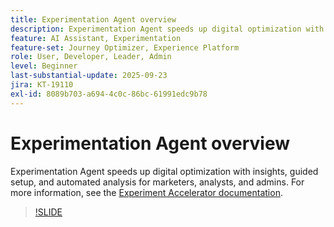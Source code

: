 ```yaml
---
title: Experimentation Agent overview
description: Experimentation Agent speeds up digital optimization with insights, guided setup, and automated analysis for marketers, analysts, and admins.
feature: AI Assistant, Experimentation
feature-set: Journey Optimizer, Experience Platform
role: User, Developer, Leader, Admin
level: Beginner
last-substantial-update: 2025-09-23
jira: KT-19110
exl-id: 8089b703-a694-4c0c-86bc-61991edc9b78
---
```

# Experimentation Agent overview

Experimentation Agent speeds up digital optimization with insights, guided setup, and automated analysis for marketers, analysts, and admins. For more information, see the [Experiment Accelerator documentation](https://experienceleague.adobe.com/en/docs/journey-optimizer/using/content-management/content-experiment/experiment/experiment-accelerator).

>[!SLIDE](experimentation-agent-overview)
